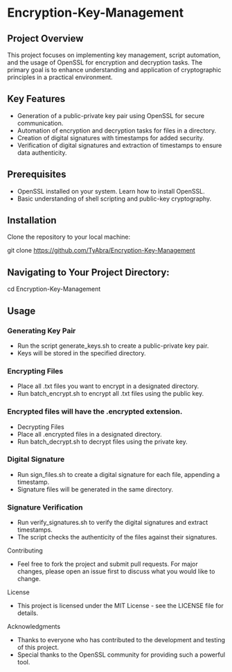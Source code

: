 # Encryption-Key-Management
## Project Overview 

This project focuses on implementing key management, script automation, and the usage of OpenSSL for encryption and decryption tasks. The primary goal is to enhance understanding and application of cryptographic principles in a practical environment.

## Key Features

- Generation of a public-private key pair using OpenSSL for secure communication.
- Automation of encryption and decryption tasks for files in a directory.
- Creation of digital signatures with timestamps for added security.
- Verification of digital signatures and extraction of timestamps to ensure data authenticity.


## Prerequisites
- OpenSSL installed on your system. Learn how to install OpenSSL.
- Basic understanding of shell scripting and public-key cryptography.

## Installation
Clone the repository to your local machine:

git clone https://github.com/TyAbra/Encryption-Key-Management

## Navigating to Your Project Directory:

cd Encryption-Key-Management

## Usage

### Generating Key Pair
- Run the script generate_keys.sh to create a public-private key pair.
- Keys will be stored in the specified directory.

### Encrypting Files
- Place all .txt files you want to encrypt in a designated directory.
- Run batch_encrypt.sh to encrypt all .txt files using the public key.

### Encrypted files will have the .encrypted extension.
- Decrypting Files
- Place all .encrypted files in a designated directory.
- Run batch_decrypt.sh to decrypt files using the private key.

### Digital Signature
- Run sign_files.sh to create a digital signature for each file, appending a timestamp.
- Signature files will be generated in the same directory.

### Signature Verification
- Run verify_signatures.sh to verify the digital signatures and extract timestamps.
- The script checks the authenticity of the files against their signatures.


Contributing
- Feel free to fork the project and submit pull requests. For major changes, please open an issue first to discuss what you would like to change.

License
- This project is licensed under the MIT License - see the LICENSE file for details.

Acknowledgments
- Thanks to everyone who has contributed to the development and testing of this project.
- Special thanks to the OpenSSL community for providing such a powerful tool.
